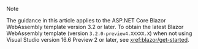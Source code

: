 > [!NOTE]
> The guidance in this article applies to the ASP.NET Core Blazor WebAssembly template version 3.2 or later. To obtain the latest Blazor WebAssembly template (version `3.2.0-preview4.XXXXX.X`) when not using Visual Studio version 16.6 Preview 2 or later, see <xref:blazor/get-started>.
